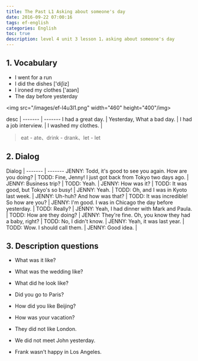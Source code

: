 ```yaml
---
title: The Past L1 Asking about someone's day
date: 2016-09-22 07:00:16
tags: ef-english
categories: English
toc: true
description: level 4 unit 3 lesson 1，asking about someone's day
---
```


## 1. Vocabulary

- I went for a run
- I did the dishes ['diʃiz]
- I ironed my clothes  ['aɪən]
- The day before yesterday

<img src="/images/ef-l4u3l1.png" width="460" height="400"/img>

desc |
------- | -------
I had a great day. |
Yesterday, What a bad day. |
I had a job interview. |
I washed my clothes. |


> eat - ate、drink - drank、let - let 

## 2. Dialog

Dialog |
------- | -------
JENNY: Todd, it's good to see you again. How are you doing? |
TODD: Fine, Jenny! I just got back from Tokyo two days ago. |
JENNY: Business trip? |
TODD: Yeah. |
JENNY: How was it? |
TODD: It was good, but Tokyo's so busy! |
JENNY: Yeah. |
TODD: Oh, and I was in Kyoto last week. |
JENNY: Uh-huh? And how was that? |
TODD: It was incredible! So how are you? |
JENNY: I'm good. I was in Chicago the day before yesterday. |
TODD: Really? |
JENNY: Yeah, I had  dinner with Mark and Paula. |
TODD: How are they doing? |
JENNY: They're fine. Oh, you know they had a baby, right? |
TODD: No, I didn't know. |
JENNY: Yeah, it was last year. |
TODD: Wow. I should call them. |
JENNY: Good idea. |  

## 3. Description questions
 
- What was it like?
- What was the wedding like?
- What did he look like?


- Did you go to Paris?
- How did you like Beijing?
- How was your vacation?


- They did not like London.
- We did not meet John yesterday.
- Frank wasn't happy in Los Angeles.